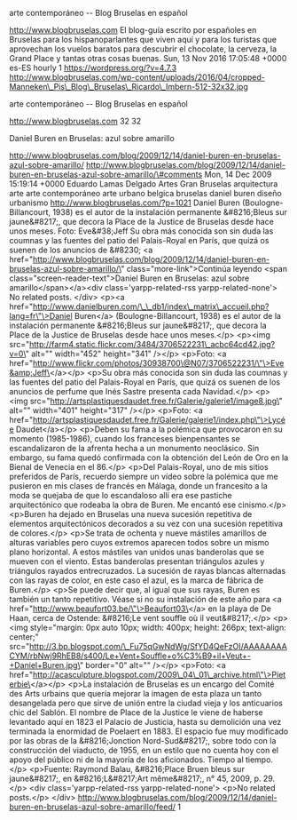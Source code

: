 arte contemporáneo -- Blog Bruselas en español

http://www.blogbruselas.com El blog-guía escrito por españoles en
Bruselas para los hispanoparlantes que viven aquí y para los turistas
que aprovechan los vuelos baratos para descubrir el chocolate, la
cerveza, la Grand Place y tantas otras cosas buenas. Sun, 13 Nov 2016
17:05:48 +0000 es-ES hourly 1 https://wordpress.org/?v=4.7.3
http://www.blogbruselas.com/wp-content/uploads/2016/04/cropped-Manneken\_Pis\_Blog\_Bruselas\_Ricardo\_Imbern-512-32x32.jpg

arte contemporáneo -- Blog Bruselas en español

http://www.blogbruselas.com 32 32

Daniel Buren en Bruselas: azul sobre amarillo

http://www.blogbruselas.com/blog/2009/12/14/daniel-buren-en-bruselas-azul-sobre-amarillo/
http://www.blogbruselas.com/blog/2009/12/14/daniel-buren-en-bruselas-azul-sobre-amarillo/\#comments
Mon, 14 Dec 2009 15:19:14 +0000 Eduardo Lamas Delgado Artes Gran
Bruselas arquitectura arte arte contemporáneo arte urbano belgica
bruselas daniel buren diseño urbanismo
http://www.blogbruselas.com/?p=1021 Daniel Buren (Boulogne-Billancourt,
1938) es el autor de la instalación permanente &\#8216;Bleus sur
jaune&\#8217;, que decora la Place de la Justice de Bruselas desde hace
unos meses. Foto: Eve&\#38;Jeff Su obra más conocida son sin duda las
coumnas y las fuentes del patio del Palais-Royal en París, que quizá os
suenen de los anuncios de &\#8230; \<a
href=\"http://www.blogbruselas.com/blog/2009/12/14/daniel-buren-en-bruselas-azul-sobre-amarillo/\"
class=\"more-link\"\>Continúa leyendo \<span
class=\"screen-reader-text\"\>Daniel Buren en Bruselas: azul sobre
amarillo\</span\>\</a\>\<div class=\'yarpp-related-rss
yarpp-related-none\'\> No related posts. \</div\> \<p\>\<a
href=\"http://www.danielburen.com/\_\_db1/index\_matrix\_accueil.php?lang=fr\"\>Daniel
Buren\</a\> (Boulogne-Billancourt, 1938) es el autor de la instalación
permanente &\#8216;Bleus sur jaune&\#8217;, que decora la Place de la
Justice de Bruselas desde hace unos meses.\</p\> \<p\>\<img
src=\"http://farm4.static.flickr.com/3484/3706522231\_acbc64cd42.jpg?v=0\"
alt=\"\" width=\"452\" height=\"341\" /\>\</p\> \<p\>Foto: \<a
href=\"http://www.flickr.com/photos/30938700\@N07/3706522231/\"\>Eve&amp;Jeff\</a\>\</p\>
\<p\>Su obra más conocida son sin duda las coumnas y las fuentes del
patio del Palais-Royal en París, que quizá os suenen de los anuncios de
perfume que Inés Sastre presenta cada Navidad.\</p\> \<p\>\<img
src=\"http://artsplastiquesdaudet.free.fr/Galerie/galerie1/image8.jpg\"
alt=\"\" width=\"401\" height=\"317\" /\>\</p\> \<p\>Foto: \<a
href=\"http://artsplastiquesdaudet.free.fr/Galerie/galerie1/index.php\"\>Lycée
Daudet\</a\>\</p\> \<p\>Deben su fama a la polémica que provocaron en su
momento (1985-1986), cuando los franceses bienpensantes se
escandalizaron de la afrenta hecha a un monumento neoclásico. Sin
embargo, su fama quedó confirmada con la obtención del León de Oro en la
Bienal de Venecia en el 86.\</p\> \<p\>Del Palais-Royal, uno de mis
sitios preferidos de París, recuerdo siempre un vídeo sobre la polémica
que me pusieron en mis clases de francés en Málaga, donde un francesito
a la moda se quejaba de que lo escandaloso allí era ese pastiche
arquitectónico que rodeaba la obra de Buren. Me encantó ese
cinismo.\</p\> \<p\>Buren ha dejado en Bruselas una nueva sucesión
repetitiva de elementos arquitectónicos decorados a su vez con una
sucesión repetitiva de colores.\</p\> \<p\>Se trata de ochenta y nueve
mástiles amarillos de alturas variables pero cuyos extremos aparecen
todos sobre un mismo plano horizontal. A estos mástiles van unidos unas
banderolas que se mueven con el viento. Estas banderolas presentan
triángulos azules y triángulos rayados entrecruzados. La sucesión de
rayas blancas alternadas con las rayas de color, en este caso el azul,
es la marca de fábrica de Buren.\</p\> \<p\>Se puede decir que, al
igual que sus rayas, Buren es también un tanto repetitivo. Véase si
no su instalación de este año para \<a
href=\"http://www.beaufort03.be/\"\>Beaufort03\</a\> en la playa de De
Haan, cerca de Ostende: &\#8216;Le vent souffle où il
veut&\#8217;.\</p\> \<p\>\<img style=\"margin: 0px auto 10px; width:
400px; height: 266px; text-align: center;\"
src=\"http://3.bp.blogspot.com/\_Fu75qGwNdWg/SfYD4QeFzOI/AAAAAAAACYM/rbNwj9RhEB8/s400/Le+Vent+Souffle+o%C3%B9+il+Veut+-+Daniel+Buren.jpg\"
border=\"0\" alt=\"\" /\>\</p\> \<p\>Foto: \<a
href=\"http://acasculpture.blogspot.com/2009\_04\_01\_archive.html\"\>Pieterbie\</a\>\</p\>
\<p\>La instalación de Bruselas es un encargo del Comité des Arts
urbains que quería mejorar la imagen de esta plaza un tanto desangelada
pero que sirve de unión entre la ciudad vieja y los anticuarios chic del
Sablón. El nombre de Place de la Justice le viene de haberse levantado
aquí en 1823 el Palacio de Justicia, hasta su demolición una vez
terminada la enormidad de Poelaert en 1883. El espacio fue muy
modificado por las obras de la &\#8216;Jonction Nord-Sud&\#8217;, sobre
todo con la construcción del viaducto, de 1955, en un estilo que no
cuenta hoy con el apoyo del público ni de la mayoría de los aficionados.
Tiempo al tiempo.\</p\> \<p\>Fuente: Raymond Balau, &\#8216;Place Bruen
bleus sur jaune&\#8217;, en &\#8216;L&\#8217;Art même&\#8217;, n° 45,
2009, p. 29.\</p\> \<div class=\'yarpp-related-rss
yarpp-related-none\'\> \<p\>No related posts.\</p\> \</div\>
http://www.blogbruselas.com/blog/2009/12/14/daniel-buren-en-bruselas-azul-sobre-amarillo/feed/
1
